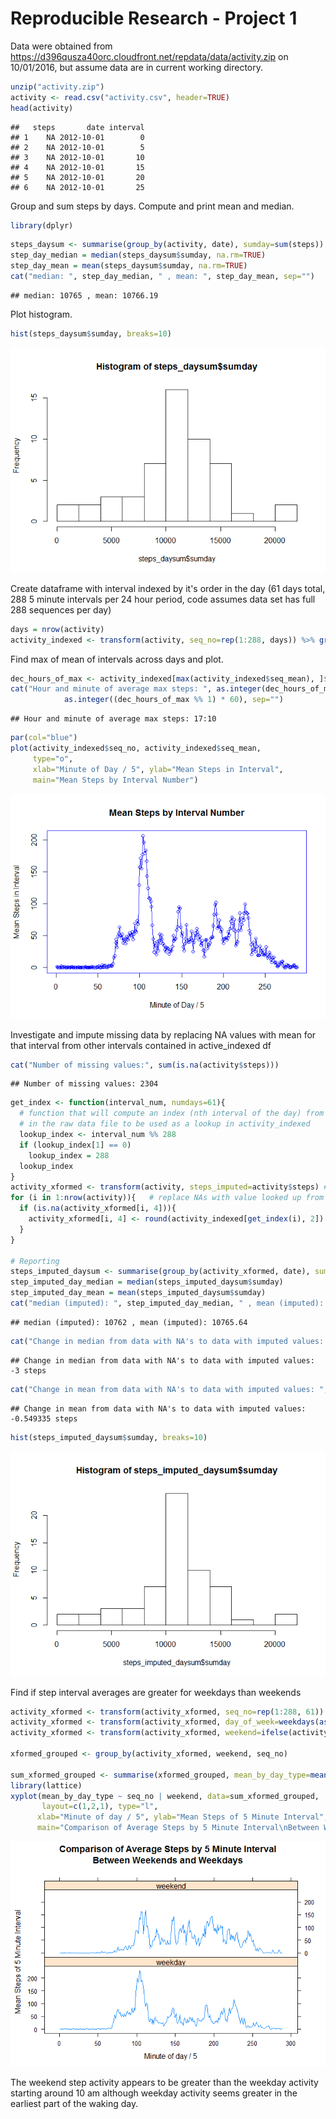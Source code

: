 # Reproducible Research - Project 1

Data were obtained from https://d396qusza40orc.cloudfront.net/repdata/data/activity.zip on 10/01/2016, but assume data are in current working directory.


```r
unzip("activity.zip")
activity <- read.csv("activity.csv", header=TRUE)  
head(activity)
```

```
##   steps       date interval
## 1    NA 2012-10-01        0
## 2    NA 2012-10-01        5
## 3    NA 2012-10-01       10
## 4    NA 2012-10-01       15
## 5    NA 2012-10-01       20
## 6    NA 2012-10-01       25
```

Group and sum steps by days.  Compute and print mean and median.


```r
library(dplyr)
```

```r
steps_daysum <- summarise(group_by(activity, date), sumday=sum(steps))
step_day_median = median(steps_daysum$sumday, na.rm=TRUE)
step_day_mean = mean(steps_daysum$sumday, na.rm=TRUE)
cat("median: ", step_day_median, " , mean: ", step_day_mean, sep="")
```

```
## median: 10765 , mean: 10766.19
```

Plot histogram.


```r
hist(steps_daysum$sumday, breaks=10)
```

![](PA1_template_files/figure-html/unnamed-chunk-4-1.png) 

Create dataframe with interval indexed by it's order in the day (61 days total, 288 5 minute intervals per 24 hour period, code assumes data set has full 288 sequences per day)


```r
days = nrow(activity)
activity_indexed <- transform(activity, seq_no=rep(1:288, days)) %>% group_by(seq_no) %>% summarise(seq_mean=mean(steps, na.rm=TRUE))
```

Find max of mean of intervals across days and plot.


```r
dec_hours_of_max <- activity_indexed[max(activity_indexed$seq_mean), ]$seq_no * 5 / 60
cat("Hour and minute of average max steps: ", as.integer(dec_hours_of_max), ":",
            as.integer((dec_hours_of_max %% 1) * 60), sep="")
```

```
## Hour and minute of average max steps: 17:10
```

```r
par(col="blue")
plot(activity_indexed$seq_no, activity_indexed$seq_mean,
     type="o",
     xlab="Minute of Day / 5", ylab="Mean Steps in Interval",
     main="Mean Steps by Interval Number")
```

![](PA1_template_files/figure-html/unnamed-chunk-6-1.png) 

Investigate and impute missing data by replacing NA values with mean for that interval from other intervals contained in active_indexed df


```r
cat("Number of missing values:", sum(is.na(activity$steps)))
```

```
## Number of missing values: 2304
```

```r
get_index <- function(interval_num, numdays=61){
  # function that will compute an index (nth interval of the day) from the interval
  # in the raw data file to be used as a lookup in activity_indexed
  lookup_index <- interval_num %% 288
  if (lookup_index[1] == 0)
    lookup_index = 288
  lookup_index
}
activity_xformed <- transform(activity, steps_imputed=activity$steps) # start with raw values
for (i in 1:nrow(activity)){   # replace NAs with value looked up from activity_indexed
  if (is.na(activity_xformed[i, 4])){ 
    activity_xformed[i, 4] <- round(activity_indexed[get_index(i), 2])
  }
}

# Reporting
steps_imputed_daysum <- summarise(group_by(activity_xformed, date), sumday=sum(steps_imputed))
step_imputed_day_median = median(steps_imputed_daysum$sumday)
step_imputed_day_mean = mean(steps_imputed_daysum$sumday)
cat("median (imputed): ", step_imputed_day_median, " , mean (imputed): ", step_imputed_day_mean, sep="")
```

```
## median (imputed): 10762 , mean (imputed): 10765.64
```

```r
cat("Change in median from data with NA's to data with imputed values: ", step_imputed_day_median - step_day_median, "steps")
```

```
## Change in median from data with NA's to data with imputed values:  -3 steps
```

```r
cat("Change in mean from data with NA's to data with imputed values: ", step_imputed_day_mean - step_day_mean, "steps")
```

```
## Change in mean from data with NA's to data with imputed values:  -0.549335 steps
```

```r
hist(steps_imputed_daysum$sumday, breaks=10)
```

![](PA1_template_files/figure-html/unnamed-chunk-7-1.png) 

Find if step interval averages are greater for weekdays than weekends


```r
activity_xformed <- transform(activity_xformed, seq_no=rep(1:288, 61))
activity_xformed <- transform(activity_xformed, day_of_week=weekdays(as.Date(activity_xformed[, 2], "%Y-%m-%d"), TRUE))
activity_xformed <- transform(activity_xformed, weekend=ifelse(activity_xformed$day_of_week %in% c("Sat", "Sun"), "weekend", "weekday"))

xformed_grouped <- group_by(activity_xformed, weekend, seq_no)

sum_xformed_grouped <- summarise(xformed_grouped, mean_by_day_type=mean(steps_imputed))
library(lattice)
xyplot(mean_by_day_type ~ seq_no | weekend, data=sum_xformed_grouped, 
       layout=c(1,2,1), type="l", 
      xlab="Minute of day / 5", ylab="Mean Steps of 5 Minute Interval",
      main="Comparison of Average Steps by 5 Minute Interval\nBetween Weekends and Weekdays")
```

![](PA1_template_files/figure-html/unnamed-chunk-8-1.png) 



The weekend step activity appears to be greater than the weekday activity starting around 10 am although weekday activity seems greater in the earliest part of the waking day.
